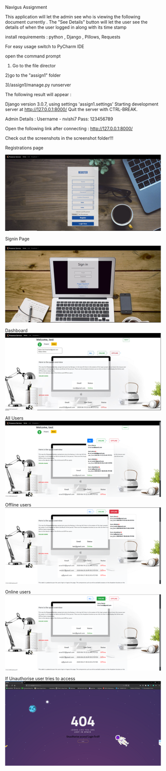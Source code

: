 Navigus Assignment

This application will let the admin see who is viewing the following document currently . The "See Details" button will let the user see the
details of when the user logged in along with its time stamp 

install requirements :
python ,
Django ,
Pillows,
Requests

For easy usage switch to PyCharm IDE

open the command prompt
1) Go to the file director

2)go to the "assign1" folder

3)/assign1/manage.py runserver


The following result will appear :

Django version 3.0.7, using settings 'assign1.settings'
Starting development server at http://127.0.0.1:8000/
Quit the server with CTRL-BREAK.



Admin Details :  Username - nvishi7
                 Pass: 123456789

Open the following link after connecting : http://127.0.0.1:8000/

Check out the screenshots in the screenshot folder!!!

Registrations page

   ![Alt text](https://github.com/nishnk7799/presence_service/blob/master/screenshots/reg.JPG "Registration")
   
Signin Page

   ![Alt text](https://github.com/nishnk7799/presence_service/blob/master/screenshots/sign.JPG "SignIn")

Dashboard
   ![Alt text](https://github.com/nishnk7799/presence_service/blob/master/screenshots/dash1.JPG "Dashboard")

All Users
   ![Alt text](https://github.com/nishnk7799/presence_service/blob/master/screenshots/dash2.png "Dashboard")

Offline users
   ![Alt text](https://github.com/nishnk7799/presence_service/blob/master/screenshots/dash3.png "Dashboard")
   
Online users
   ![Alt text](https://github.com/nishnk7799/presence_service/blob/master/screenshots/dash4.png "Dashboard")
   
If Unauthorise user tries to access
   ![Alt text](https://github.com/nishnk7799/presence_service/blob/master/screenshots/error.png "Error")





